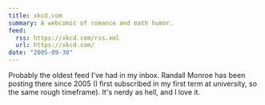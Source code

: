 ```yaml
---
title: xkcd.com
summary: A webcomic of romance and math humor.
feed:
  rss: https://xkcd.com/rss.xml
  url: https://xkcd.com/
date: "2005-09-30"
---
```

Probably the oldest feed I've had in my inbox. Randall Monroe has been posting there since 2005 (I first subscribed in my first term at university, so the same rough timeframe). It's nerdy as hell, and I love it.
